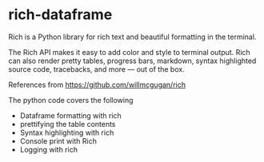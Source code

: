 # rich-dataframe

Rich is a Python library for rich text and beautiful formatting in the terminal.

The Rich API makes it easy to add color and style to terminal output. Rich can also render pretty tables, progress bars, markdown, syntax highlighted source code, tracebacks, and more — out of the box.

References from https://github.com/willmcgugan/rich

The python code covers the following

* Dataframe formatting with rich
* prettifying the table contents
* Syntax highlighting with rich
* Console print with Rich
* Logging with rich
